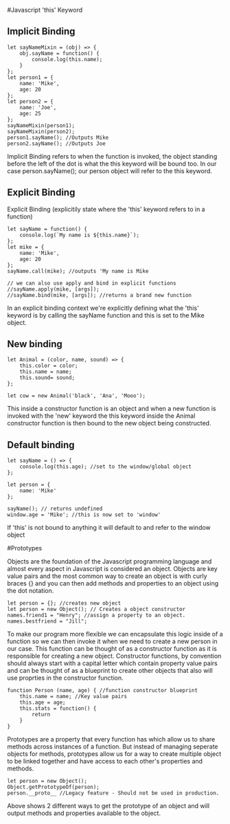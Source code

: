 #Javascript 'this' Keyword
## Implicit Binding
```
let sayNameMixin = (obj) => {
    obj.sayName = function() {
        console.log(this.name);
    }
};
let person1 = {
    name: 'Mike',
    age: 20
};
let person2 = {
    name: 'Joe',
    age: 25
};
sayNameMixin(person1);
sayNameMixin(person2);
person1.sayName(); //Outputs Mike
person2.sayName(); //Outputs Joe
```
Implicit Binding refers to when the function is invoked, the object standing before the left of the dot is what the this keyword will be bound too. In our case person.sayName(); our person object will refer to the this keyword.

## Explicit Binding

Explicit Binding (explicitily state where the 'this' keyword refers to in a function)

```
let sayName = function() {
    console.log(`My name is ${this.name}`);
};
let mike = {
    name: 'Mike',
    age: 20
};
sayName.call(mike); //outputs 'My name is Mike

// we can also use apply and bind in explicit functions
//sayName.apply(mike, [args]);
//sayName.bind(mike, [args]); //returns a brand new function
```
In an explicit binding context we're explicitly defining what the 'this' keyword is by calling the sayName function and this is set to the Mike object.

## New binding

```
let Animal = (color, name, sound) => {
    this.color = color;
    this.name = name;
    this.sound= sound;
};

let cow = new Animal('black', 'Ana', 'Mooo');
```

This inside a constructor function is an object and when a new function is invoked with the 'new' keyword the this keyword inside the Animal constructor function is then bound to the new object being constructed.

## Default binding
```
let sayName = () => {
    console.log(this.age); //set to the window/global object
};

let person = {
    name: 'Mike'
};

sayName(); // returns undefined
window.age = 'Mike'; //this is now set to 'window'
```


If 'this'  is not bound to anything it will default to and refer to the window object 

#Prototypes

Objects are the foundation of the Javascript programming language and almost every aspect in Javascript is considered an object. Objects are key value pairs and the most common way to create an object is with curly braces {} and you can then add methods and properties to an object using the dot notation.
```
let person = {}; //creates new object
let person = new Object(); // Creates a object constructor
names.friend1 = "Henry"; //assign a property to an object.
names.bestfriend = "Jill";
```
To make our program more flexible we can encapsulate this logic inside of a function so we can then invoke it when we need to create a new person in our case. This function can be thought of as a constructor function as it is responsible for creating a new object. Constructor functions, by convention should always start with a capital letter which contain property value pairs and can be thought of as a blueprint to create other objects that also will use proprties in the constructor function.
```
function Person (name, age) { //function constructor blueprint
    this.name = name; //Key value pairs
    this.age = age;
    this.stats = function() {
        return 
    }
}
```

Prototypes are a property that every function has which allow us to share methods across instances of a function. But instead of managing seperate objects for methods, prototypes allow us for a way to create multiple object to be linked together and have access to each other's properties and methods.
```
let person = new Object();
Object.getPrototypeOf(person);
person.__proto__ //Legacy feature - Should not be used in production.
```
Above shows 2 different ways to get the prototype of an object and will output methods and properties available to the object. 


